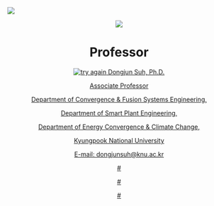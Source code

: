 
<a href="https://sites.google.com/site/knuscislab/home" target="_blank"><img src="https://img.shields.io/badge/SITE-333333?style=for-the-badge&logoColor=white"/></a>
<div align=center>
        <img src="https://capsule-render.vercel.app/api?type=waving&color=auto&height=200&section=header&text=ABOUT%20SCISLAB&fontSize=90" />
</div>
<div align=center>
	<h1> Professor </h1>
		<a href="https://sites.google.com/site/knuscislab/professor">
			<img src="https://lh5.googleusercontent.com/RwWtJFQB9jFKocQrNd77VBUb2aUWkNPVcBOjM3hBHrrH39MVF-6HhiMx6_cPZ6BYnBbDsDKb7jJOQXfEDD3aqVEFvCc1pP76nJlHJDkVI5UKYB-A=w1280" alt="try again"
	<h2> Dongjun Suh, Ph.D. </h2>
  <p>Associate Professor</p>
  <p>Department of Convergence & Fusion Systems Engineering,</p>
  <p>Department of Smart Plant Engineering,</p>
  <p>Department of Energy Convergence & Climate Change,</p>
  <p>Kyungpook National University</p>
  <p>E-mail: dongjunsuh@knu.ac.kr</p>
  #<p></p>
  #<p></p>
  #<p></p>
